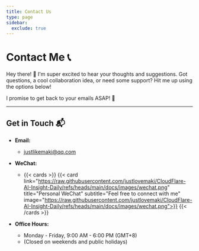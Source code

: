 ```yaml
---
title: Contact Us
type: page
sidebar:
  exclude: true
---
```

# Contact Me 📞

Hey there! 👋 I'm super excited to hear your thoughts and suggestions. Got questions, a cool collaboration idea, or need some support? Hit me up using the options below!

I promise to get back to your emails ASAP! 🚀

---

## **Get in Touch** 📬

*   **Email:**
    *   [justlikemaki@qq.com](mailto:justlikemaki@qq.com)

*   **WeChat:**
    *   {{< cards >}}
        {{< card link="https://raw.githubusercontent.com/justlovemaki/CloudFlare-AI-Insight-Daily/refs/heads/main/docs/images/wechat.png" title="Personal WeChat" subtitle="Feel free to connect with me" image="https://raw.githubusercontent.com/justlovemaki/CloudFlare-AI-Insight-Daily/refs/heads/main/docs/images/wechat.png">}}
        {{< /cards >}}

*   **Office Hours:**
    *   Monday - Friday, 9:00 AM - 6:00 PM (GMT+8)
    *   (Closed on weekends and public holidays)